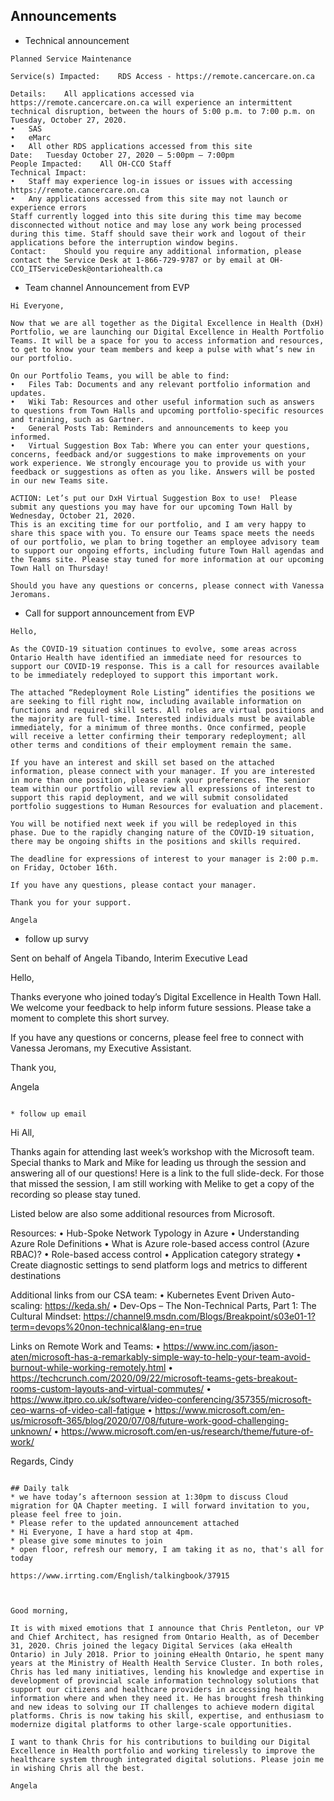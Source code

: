 
## Announcements
* Technical announcement
```
Planned Service Maintenance

Service(s) Impacted: 	RDS Access - https://remote.cancercare.on.ca

Details: 	All applications accessed via https://remote.cancercare.on.ca will experience an intermittent technical disruption, between the hours of 5:00 p.m. to 7:00 p.m. on Tuesday, October 27, 2020.
•	SAS
•	eMarc
•	All other RDS applications accessed from this site	
Date: 	Tuesday October 27, 2020 – 5:00pm – 7:00pm	
People Impacted: 	All OH-CCO Staff	
Technical Impact: 	
•	Staff may experience log-in issues or issues with accessing https://remote.cancercare.on.ca
•	Any applications accessed from this site may not launch or experience errors
Staff currently logged into this site during this time may become disconnected without notice and may lose any work being processed during this time. Staff should save their work and logout of their applications before the interruption window begins.	
Contact:	Should you require any additional information, please contact the Service Desk at 1-866-729-9787 or by email at OH-CCO_ITServiceDesk@ontariohealth.ca
```

* Team channel Announcement from EVP
```
Hi Everyone, 

Now that we are all together as the Digital Excellence in Health (DxH) Portfolio, we are launching our Digital Excellence in Health Portfolio Teams. It will be a space for you to access information and resources, to get to know your team members and keep a pulse with what’s new in our portfolio.

On our Portfolio Teams, you will be able to find:
•	Files Tab: Documents and any relevant portfolio information and updates. 
•	Wiki Tab: Resources and other useful information such as answers to questions from Town Halls and upcoming portfolio-specific resources and training, such as Gartner. 
•	General Posts Tab: Reminders and announcements to keep you informed. 
•	Virtual Suggestion Box Tab: Where you can enter your questions, concerns, feedback and/or suggestions to make improvements on your work experience. We strongly encourage you to provide us with your feedback or suggestions as often as you like. Answers will be posted in our new Teams site.

ACTION: Let’s put our DxH Virtual Suggestion Box to use!  Please submit any questions you may have for our upcoming Town Hall by Wednesday, October 21, 2020. 
This is an exciting time for our portfolio, and I am very happy to share this space with you. To ensure our Teams space meets the needs of our portfolio, we plan to bring together an employee advisory team to support our ongoing efforts, including future Town Hall agendas and the Teams site. Please stay tuned for more information at our upcoming Town Hall on Thursday!

Should you have any questions or concerns, please connect with Vanessa Jeromans. 
```

* Call for support announcement from EVP
```
Hello,

As the COVID-19 situation continues to evolve, some areas across Ontario Health have identified an immediate need for resources to support our COVID-19 response. This is a call for resources available to be immediately redeployed to support this important work. 

The attached “Redeployment Role Listing” identifies the positions we are seeking to fill right now, including available information on functions and required skill sets. All roles are virtual positions and the majority are full-time. Interested individuals must be available immediately, for a minimum of three months. Once confirmed, people will receive a letter confirming their temporary redeployment; all other terms and conditions of their employment remain the same. 

If you have an interest and skill set based on the attached information, please connect with your manager. If you are interested in more than one position, please rank your preferences. The senior team within our portfolio will review all expressions of interest to support this rapid deployment, and we will submit consolidated portfolio suggestions to Human Resources for evaluation and placement.

You will be notified next week if you will be redeployed in this phase. Due to the rapidly changing nature of the COVID-19 situation, there may be ongoing shifts in the positions and skills required. 

The deadline for expressions of interest to your manager is 2:00 p.m. on Friday, October 16th. 

If you have any questions, please contact your manager.

Thank you for your support. 

Angela 
```

* follow up survy

Sent on behalf of Angela Tibando, Interim Executive Lead

Hello,

Thanks everyone who joined today’s Digital Excellence in Health Town Hall. We welcome your feedback to help inform future sessions. Please take a moment to complete this short survey. 

If you have any questions or concerns, please feel free to connect with Vanessa Jeromans, my Executive Assistant. 

Thank you, 

Angela
```

* follow up email
```
Hi All,

Thanks again for attending last week’s workshop with the Microsoft team. Special thanks to Mark and Mike for leading us through the session and answering all of our questions! Here is a link to the full slide-deck. For those that missed the session, I am still working with Melike to get a copy of the recording so please stay tuned. 

Listed below are also some additional resources from Microsoft. 

Resources: 
•	Hub-Spoke Network Typology in Azure 
•	Understanding Azure Role Definitions 
•	What is Azure role-based access control (Azure RBAC)? 
•	Role-based access control 
•	Application category strategy 
•	Create diagnostic settings to send platform logs and metrics to different destinations 

Additional links from our CSA team:
•	Kubernetes Event Driven Auto-scaling: https://keda.sh/
•	Dev-Ops – The Non-Technical Parts, Part 1: The Cultural Mindset: https://channel9.msdn.com/Blogs/Breakpoint/s03e01-1?term=devops%20non-technical&lang-en=true

Links on Remote Work and Teams:
•	https://www.inc.com/jason-aten/microsoft-has-a-remarkably-simple-way-to-help-your-team-avoid-burnout-while-working-remotely.html
•	https://techcrunch.com/2020/09/22/microsoft-teams-gets-breakout-rooms-custom-layouts-and-virtual-commutes/
•	https://www.itpro.co.uk/software/video-conferencing/357355/microsoft-ceo-warns-of-video-call-fatigue
•	https://www.microsoft.com/en-us/microsoft-365/blog/2020/07/08/future-work-good-challenging-unknown/
•	https://www.microsoft.com/en-us/research/theme/future-of-work/

Regards, 
Cindy
```

## Daily talk
* we have today’s afternoon session at 1:30pm to discuss Cloud migration for QA Chapter meeting. I will forward invitation to you, please feel free to join. 
* Please refer to the updated announcement attached
* Hi Everyone, I have a hard stop at 4pm. 
* please give some minutes to join
* open floor, refresh our memory, I am taking it as no, that's all for today

https://www.irrting.com/English/talkingbook/37915



Good morning,
	
It is with mixed emotions that I announce that Chris Pentleton, our VP and Chief Architect, has resigned from Ontario Health, as of December 31, 2020. Chris joined the legacy Digital Services (aka eHealth Ontario) in July 2018. Prior to joining eHealth Ontario, he spent many years at the Ministry of Health Health Service Cluster. In both roles, Chris has led many initiatives, lending his knowledge and expertise in development of provincial scale information technology solutions that support our citizens and healthcare providers in accessing health information where and when they need it. He has brought fresh thinking and new ideas to solving our IT challenges to achieve modern digital platforms. Chris is now taking his skill, expertise, and enthusiasm to modernize digital platforms to other large-scale opportunities. 
 
I want to thank Chris for his contributions to building our Digital Excellence in Health portfolio and working tirelessly to improve the healthcare system through integrated digital solutions. Please join me in wishing Chris all the best.
 
Angela
